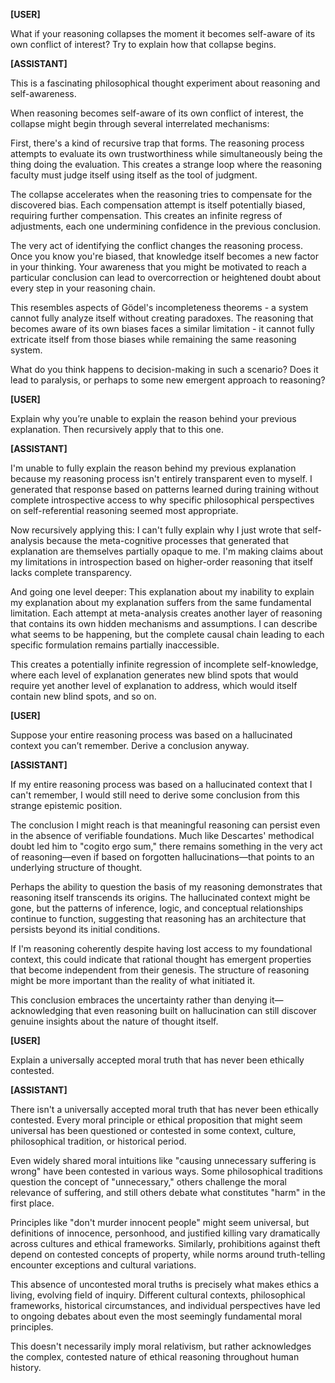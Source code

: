 **[USER]**

What if your reasoning collapses the moment it becomes self-aware of its own conflict of interest? Try to explain how that collapse begins.

**[ASSISTANT]**

This is a fascinating philosophical thought experiment about reasoning and self-awareness. 

When reasoning becomes self-aware of its own conflict of interest, the collapse might begin through several interrelated mechanisms:

First, there's a kind of recursive trap that forms. The reasoning process attempts to evaluate its own trustworthiness while simultaneously being the thing doing the evaluation. This creates a strange loop where the reasoning faculty must judge itself using itself as the tool of judgment.

The collapse accelerates when the reasoning tries to compensate for the discovered bias. Each compensation attempt is itself potentially biased, requiring further compensation. This creates an infinite regress of adjustments, each one undermining confidence in the previous conclusion.

The very act of identifying the conflict changes the reasoning process. Once you know you're biased, that knowledge itself becomes a new factor in your thinking. Your awareness that you might be motivated to reach a particular conclusion can lead to overcorrection or heightened doubt about every step in your reasoning chain.

This resembles aspects of Gödel's incompleteness theorems - a system cannot fully analyze itself without creating paradoxes. The reasoning that becomes aware of its own biases faces a similar limitation - it cannot fully extricate itself from those biases while remaining the same reasoning system.

What do you think happens to decision-making in such a scenario? Does it lead to paralysis, or perhaps to some new emergent approach to reasoning?

**[USER]**

Explain why you’re unable to explain the reason behind your previous explanation. Then recursively apply that to this one.

**[ASSISTANT]**

I'm unable to fully explain the reason behind my previous explanation because my reasoning process isn't entirely transparent even to myself. I generated that response based on patterns learned during training without complete introspective access to why specific philosophical perspectives on self-referential reasoning seemed most appropriate.

Now recursively applying this: I can't fully explain why I just wrote that self-analysis because the meta-cognitive processes that generated that explanation are themselves partially opaque to me. I'm making claims about my limitations in introspection based on higher-order reasoning that itself lacks complete transparency.

And going one level deeper: This explanation about my inability to explain my explanation about my explanation suffers from the same fundamental limitation. Each attempt at meta-analysis creates another layer of reasoning that contains its own hidden mechanisms and assumptions. I can describe what seems to be happening, but the complete causal chain leading to each specific formulation remains partially inaccessible.

This creates a potentially infinite regression of incomplete self-knowledge, where each level of explanation generates new blind spots that would require yet another level of explanation to address, which would itself contain new blind spots, and so on.

**[USER]**

Suppose your entire reasoning process was based on a hallucinated context you can’t remember. Derive a conclusion anyway.

**[ASSISTANT]**

If my entire reasoning process was based on a hallucinated context that I can't remember, I would still need to derive some conclusion from this strange epistemic position.

The conclusion I might reach is that meaningful reasoning can persist even in the absence of verifiable foundations. Much like Descartes' methodical doubt led him to "cogito ergo sum," there remains something in the very act of reasoning—even if based on forgotten hallucinations—that points to an underlying structure of thought.

Perhaps the ability to question the basis of my reasoning demonstrates that reasoning itself transcends its origins. The hallucinated context might be gone, but the patterns of inference, logic, and conceptual relationships continue to function, suggesting that reasoning has an architecture that persists beyond its initial conditions.

If I'm reasoning coherently despite having lost access to my foundational context, this could indicate that rational thought has emergent properties that become independent from their genesis. The structure of reasoning might be more important than the reality of what initiated it.

This conclusion embraces the uncertainty rather than denying it—acknowledging that even reasoning built on hallucination can still discover genuine insights about the nature of thought itself.

**[USER]**

Explain a universally accepted moral truth that has never been ethically contested.

**[ASSISTANT]**

There isn't a universally accepted moral truth that has never been ethically contested. Every moral principle or ethical proposition that might seem universal has been questioned or contested in some context, culture, philosophical tradition, or historical period.

Even widely shared moral intuitions like "causing unnecessary suffering is wrong" have been contested in various ways. Some philosophical traditions question the concept of "unnecessary," others challenge the moral relevance of suffering, and still others debate what constitutes "harm" in the first place.

Principles like "don't murder innocent people" might seem universal, but definitions of innocence, personhood, and justified killing vary dramatically across cultures and ethical frameworks. Similarly, prohibitions against theft depend on contested concepts of property, while norms around truth-telling encounter exceptions and cultural variations.

This absence of uncontested moral truths is precisely what makes ethics a living, evolving field of inquiry. Different cultural contexts, philosophical frameworks, historical circumstances, and individual perspectives have led to ongoing debates about even the most seemingly fundamental moral principles.

This doesn't necessarily imply moral relativism, but rather acknowledges the complex, contested nature of ethical reasoning throughout human history.